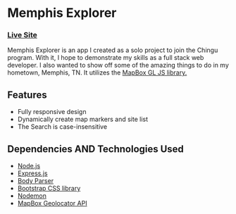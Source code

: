 # Memphis Explorer

### [Live Site](https://memphis-explorer.onrender.com/)

Memphis Explorer is an app I created as a solo project to join the Chingu program. With it, I hope to demonstrate my skills as a full stack web developer. I also wanted to show off some of the amazing things to do in my hometown, Memphis, TN. It utilizes the [MapBox GL JS library.](https://docs.mapbox.com/mapbox-gl-js/guides/) 

## Features
- Fully responsive design
- Dynamically create map markers and site list
- The Search is case-insensitive 

## Dependencies AND Technologies Used
- [Node.js](https://nodejs.org/en)
- [Express.js](https://expressjs.com/)
- [Body Parser](https://www.npmjs.com/package/body-parser)
- [Bootstrap CSS library](https://getbootstrap.com/)
- [Nodemon](https://nodemon.io/)
- [MapBox Geolocator API](https://docs.mapbox.com/api/search/geocoding/)

